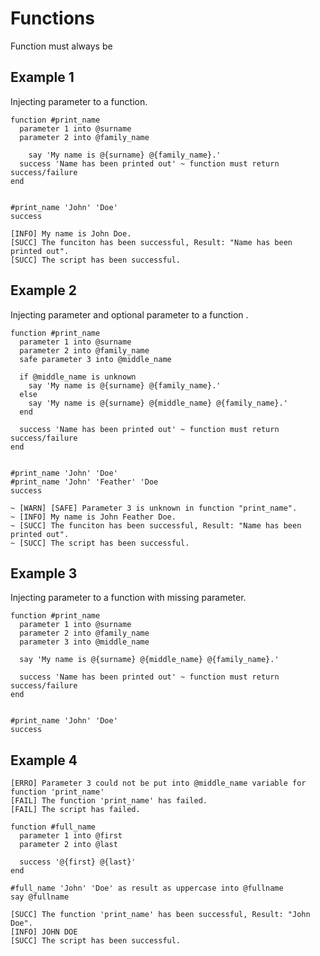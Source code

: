 # Functions

Function must always be

## Example 1

Injecting parameter to a function.

```sky
function #print_name
  parameter 1 into @surname
  parameter 2 into @family_name

    say 'My name is @{surname} @{family_name}.'
  success 'Name has been printed out' ~ function must return success/failure
end


#print_name 'John' 'Doe'
success
```

```
[INFO] My name is John Doe.
[SUCC] The funciton has been successful, Result: "Name has been printed out".
[SUCC] The script has been successful.
```

## Example 2

Injecting parameter and optional parameter to a function .

```sky
function #print_name
  parameter 1 into @surname
  parameter 2 into @family_name
  safe parameter 3 into @middle_name

  if @middle_name is unknown
    say 'My name is @{surname} @{family_name}.'
  else
    say 'My name is @{surname} @{middle_name} @{family_name}.'
  end

  success 'Name has been printed out' ~ function must return success/failure
end


#print_name 'John' 'Doe'
#print_name 'John' 'Feather' 'Doe
success
```

```text
~ [WARN] [SAFE] Parameter 3 is unknown in function "print_name".
~ [INFO] My name is John Feather Doe.
~ [SUCC] The funciton has been successful, Result: "Name has been printed out".
~ [SUCC] The script has been successful.
```

## Example 3

Injecting parameter to a function with missing parameter.

```sky
function #print_name
  parameter 1 into @surname
  parameter 2 into @family_name
  parameter 3 into @middle_name

  say 'My name is @{surname} @{middle_name} @{family_name}.'

  success 'Name has been printed out' ~ function must return success/failure
end


#print_name 'John' 'Doe'
success
```

## Example 4

```
[ERRO] Parameter 3 could not be put into @middle_name variable for function 'print_name'
[FAIL] The function 'print_name' has failed.
[FAIL] The script has failed.
```

```sky
function #full_name
  parameter 1 into @first
  parameter 2 into @last

  success '@{first} @{last}'
end

#full_name 'John' 'Doe' as result as uppercase into @fullname
say @fullname
```

```
[SUCC] The function 'print_name' has been successful, Result: "John Doe".
[INFO] JOHN DOE
[SUCC] The script has been successful.
```
